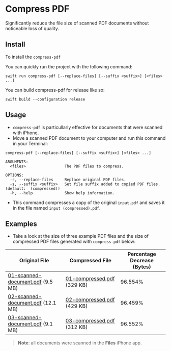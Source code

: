 # Compress PDF
Significantly reduce the file size of scanned PDF documents without noticeable loss of quality.  


## Install 
To install the `compress-pdf`

You can quickly run the project with the following command:
```
swift run compress-pdf [--replace-files] [--suffix <suffix>] [<files> ...]
```

You can build compress-pdf for release like so:
```
swift build --configuration release
```


## Usage
*  `compress-pdf` is particullarly effective for documents that were scanned with iPhone.  
*  Move a scanned PDF document to your computer and run this command in your Terminal:  
```shell
compress-pdf [--replace-files] [--suffix <suffix>] [<files> ...]

ARGUMENTS:
  <files>                 The PDF files to compress.

OPTIONS:
  -r, --replace-files     Replace original PDF files.
  -s, --suffix <suffix>   Set file suffix added to copied PDF files. (default:  (compressed))
  -h, --help              Show help information.
```
*  This command compresses a copy of the original `input.pdf` and saves it in the file named `input (compressed).pdf`. 


## Examples
*  Take a look at the size of three example PDF files and the size of compressed PDF files generated with `compress-pdf` below:

| Original File                                              | Compressed File                                   | Percentage Decrease (Bytes)                           |
|-----------------------------------------------|---------------------------------------------|---------------------------------------------|
| [01-scanned-document.pdf](Examples/01-scanned-document.pdf) (9.5 MB)       | [01-compressed.pdf](Examples/01-compressed.pdf) (329 KB)      | 96.554%      |
| [02-scanned-document.pdf](Examples/02-scanned-document.pdf) (12.1 MB)     | [02-compressed.pdf](Examples/02-compressed.pdf) (429 KB)      | 96.459%      |
| [03-scanned-document.pdf](Examples/03-scanned-document.pdf) (9.1 MB)       | [03-compressed.pdf](Examples/03-compressed.pdf) (312 KB)      | 96.552%      |

>  **Note**: all documents were scanned in the **Files** iPhone app. 
